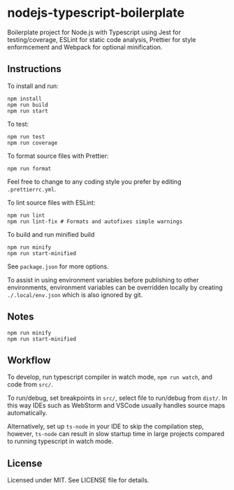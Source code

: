 # nodejs-typescript-boilerplate

Boilerplate project for Node.js with Typescript
using Jest for testing/coverage,
ESLint for static code analysis,
Prettier for style enformcement
and Webpack for optional minification.

## Instructions

To install and run:

```
npm install
npm run build
npm run start
```

To test:

```
npm run test
npm run coverage
```

To format source files with Prettier:

```
npm run format
```

Feel free to change to any coding style you prefer by editing `.prettierrc.yml`.


To lint source files with ESLint:

```
npm run lint
npm run lint-fix # Formats and autofixes simple warnings
```

To build and run minified build

```
npm run minify
npm run start-minified
```

See `package.json` for more options.

To assist in using environment variables before publishing to other environments, environment variables can be overridden locally by
creating `./.local/env.json` which is also ignored by git.

## Notes

```
npm run minify
npm run start-minified
```

## Workflow

To develop, run typescript compiler in watch mode, `npm run watch`, and code from `src/`.

To run/debug, set breakpoints in `src/`, select file to run/debug from `dist/`.
In this way IDEs such as WebStorm and VSCode usually handles source maps automatically.

Alternatively, set up `ts-node` in your IDE to skip the compilation step, however, `ts-node` can result in slow startup time
in large projects compared to running typescript in watch mode.

## License

Licensed under MIT. See LICENSE file for details.
